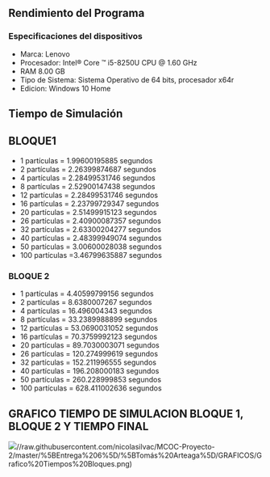 ## Rendimiento del Programa
### Especificaciones del dispositivos
- Marca: Lenovo
- Procesador: Intel® Core ™  i5-8250U CPU @ 1.60 GHz
- RAM 8.00 GB
- Tipo de Sistema: Sistema Operativo de 64 bits, procesador x64r
- Edicion: Windows 10 Home
## Tiempo de Simulación

 ## BLOQUE1
-	1 partículas = 1.99600195885 segundos
-	2 partículas = 2.26399874687 segundos
-	4 partículas = 2.28499531746 segundos
-	8 partículas  = 2.52900147438 segundos
- 12 partículas  = 2.28499531746 segundos
- 16 partículas  = 2.23799729347 segundos
- 20 partículas  = 2.51499915123 segundos
- 26 partículas  = 2.40900087357 segundos
- 32 partículas  = 2.63300204277 segundos
- 40 partículas  = 2.48399949074 segundos
- 50 partículas  = 3.00600028038 segundos
- 100  partículas  =3.46799635887 segundos



### BLOQUE 2
-	1 partículas = 4.40599799156 segundos
-	2 partículas = 8.6380007267 segundos
-	4 partículas = 16.496004343 segundos
-	8 partículas  = 33.2389988899 segundos
- 12 partículas  = 53.0690031052 segundos
- 16 partículas  = 70.3759992123 segundos
- 20 partículas  = 89.7030003071 segundos
- 26 partículas  = 120.274999619 segundos
- 32 partículas  = 152.211996555 segundos
- 40 partículas  = 196.208000183 segundos
- 50 partículas  = 260.228999853 segundos
- 100  partículas  = 628.411002636 segundos
 
 ## GRAFICO TIEMPO DE SIMULACION BLOQUE 1, BLOQUE 2 Y TIEMPO FINAL
![](https:)//raw.githubusercontent.com/nicolasilvac/MCOC-Proyecto-2/master/%5BEntrega%206%5D/%5BTomás%20Arteaga%5D/GRAFICOS/Grafico%20Tiempos%20Bloques.png)

